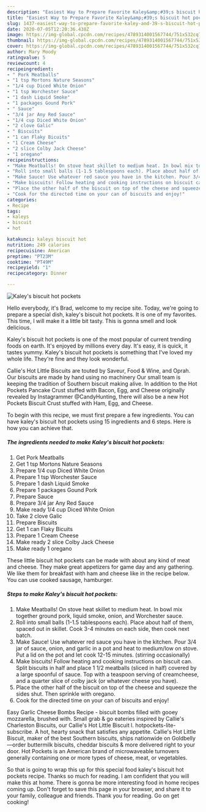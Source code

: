 ```yaml
---
description: "Easiest Way to Prepare Favorite Kaley&amp;#39;s biscuit hot pockets"
title: "Easiest Way to Prepare Favorite Kaley&amp;#39;s biscuit hot pockets"
slug: 1437-easiest-way-to-prepare-favorite-kaley-and-39-s-biscuit-hot-pockets
date: 2020-07-05T12:20:36.438Z
image: https://img-global.cpcdn.com/recipes/4789314001567744/751x532cq70/kaleys-biscuit-hot-pockets-recipe-main-photo.jpg
thumbnail: https://img-global.cpcdn.com/recipes/4789314001567744/751x532cq70/kaleys-biscuit-hot-pockets-recipe-main-photo.jpg
cover: https://img-global.cpcdn.com/recipes/4789314001567744/751x532cq70/kaleys-biscuit-hot-pockets-recipe-main-photo.jpg
author: Mary Moody
ratingvalue: 5
reviewcount: 4
recipeingredient:
- " Pork Meatballs"
- "1 tsp Mortons Nature Seasons"
- "1/4 cup Diced White Onion"
- "1 tsp Worchester Sauce"
- "1 dash Liquid Smoke"
- "1 packages Gound Pork"
- " Sauce"
- "3/4 jar Any Red Sauce"
- "1/4 cup Diced White Onion"
- "2 clove Galic"
- " Biscuits"
- "1 can Flaky Bicuits"
- "1 Cream Cheese"
- "2 slice Colby Jack Cheese"
- "1 oregano"
recipeinstructions:
- "Make Meatballs! On stove heat skillet to medium heat. In bowl mix together ground pork, liquid smoke, onion, and Worchester sauce."
- "Roll into small balls (1-1.5 tablespoons each). Place about half of them, spaced out in skillet. Cook 3-4 minutes on each side, then cook next batch."
- "Make Sauce! Use whatever red sauce you have in the kitchen. Pour 3/4 jar of sauce, onion, and garlic in a pot and heat to medium/low on stove. Put a lid on the pot and let cook 12-15 minutes. (stirring occasionally)"
- "Make biscuits! Follow heating and cooking instructions on biscuit can. Split biscuits in half and place 1 1/2 meatballs (sliced in half) covered by a large spoonful of sauce. Top with a teaspoon serving of creamcheese, and a quarter slice of colby jack (or whatever cheese you have)."
- "Place the other half of the biscuit on top of the cheese and squeeze the sides shut. Then sprinkle with oregano."
- "Cook for the directed time on your can of biscuits and enjoy!"
categories:
- Recipe
tags:
- kaleys
- biscuit
- hot

katakunci: kaleys biscuit hot 
nutrition: 249 calories
recipecuisine: American
preptime: "PT23M"
cooktime: "PT49M"
recipeyield: "1"
recipecategory: Dinner

---
```



![Kaley&#39;s biscuit hot pockets](https://img-global.cpcdn.com/recipes/4789314001567744/751x532cq70/kaleys-biscuit-hot-pockets-recipe-main-photo.jpg)

Hello everybody, it's Brad, welcome to my recipe site. Today, we're going to prepare a special dish, kaley&#39;s biscuit hot pockets. It is one of my favorites. This time, I will make it a little bit tasty. This is gonna smell and look delicious.

Kaley&#39;s biscuit hot pockets is one of the most popular of current trending foods on earth. It's enjoyed by millions every day. It's easy, it is quick, it tastes yummy. Kaley&#39;s biscuit hot pockets is something that I've loved my whole life. They're fine and they look wonderful.

Callie&#39;s Hot Little Biscuits are touted by Saveur, Food &amp; Wine, and Oprah. Our biscuits are made by hand using no machinery Our small team is keeping the tradition of Southern biscuit making alive. In addition to the Hot Pockets Pancake Crust stuffed with Bacon, Egg, and Cheese originally revealed by Instagrammer @CandyHunting, there will also be a new Hot Pockets Biscuit Crust stuffed with Ham, Egg, and Cheese.


To begin with this recipe, we must first prepare a few ingredients. You can have kaley&#39;s biscuit hot pockets using 15 ingredients and 6 steps. Here is how you can achieve that.

<!--inarticleads1-->

##### The ingredients needed to make Kaley&#39;s biscuit hot pockets:

1. Get  Pork Meatballs
1. Get 1 tsp Mortons Nature Seasons
1. Prepare 1/4 cup Diced White Onion
1. Prepare 1 tsp Worchester Sauce
1. Prepare 1 dash Liquid Smoke
1. Prepare 1 packages Gound Pork
1. Prepare  Sauce
1. Prepare 3/4 jar Any Red Sauce
1. Make ready 1/4 cup Diced White Onion
1. Take 2 clove Galic
1. Prepare  Biscuits
1. Get 1 can Flaky Bicuits
1. Prepare 1 Cream Cheese
1. Make ready 2 slice Colby Jack Cheese
1. Make ready 1 oregano


These little biscuit hot pockets can be made with about any kind of meat and cheese. They make great appetizers for game day and any gathering. We like them for breakfast with ham and cheese like in the recipe below. You can use cooked sausage, hamburger. 

<!--inarticleads2-->

##### Steps to make Kaley&#39;s biscuit hot pockets:

1. Make Meatballs! On stove heat skillet to medium heat. In bowl mix together ground pork, liquid smoke, onion, and Worchester sauce.
1. Roll into small balls (1-1.5 tablespoons each). Place about half of them, spaced out in skillet. Cook 3-4 minutes on each side, then cook next batch.
1. Make Sauce! Use whatever red sauce you have in the kitchen. Pour 3/4 jar of sauce, onion, and garlic in a pot and heat to medium/low on stove. Put a lid on the pot and let cook 12-15 minutes. (stirring occasionally)
1. Make biscuits! Follow heating and cooking instructions on biscuit can. Split biscuits in half and place 1 1/2 meatballs (sliced in half) covered by a large spoonful of sauce. Top with a teaspoon serving of creamcheese, and a quarter slice of colby jack (or whatever cheese you have).
1. Place the other half of the biscuit on top of the cheese and squeeze the sides shut. Then sprinkle with oregano.
1. Cook for the directed time on your can of biscuits and enjoy!


Easy Garlic Cheese Bombs Recipe - biscuit bombs filled with gooey mozzarella, brushed with. Small grab &amp; go eateries inspired by Callie&#39;s Charleston Biscuits, our Callie&#39;s Hot Little Biscuit l. hotpockets-lite-subscribe. A hot, hearty snack that satisfies any appetite. Callie&#39;s Hot Little Biscuit, maker of the best Southern biscuits, ships nationwide on Goldbelly—order buttermilk biscuits, cheddar biscuits &amp; more delivered right to your door. Hot Pockets is an American brand of microwaveable turnovers generally containing one or more types of cheese, meat, or vegetables. 

So that is going to wrap this up for this special food kaley&#39;s biscuit hot pockets recipe. Thanks so much for reading. I am confident that you will make this at home. There is gonna be more interesting food in home recipes coming up. Don't forget to save this page in your browser, and share it to your family, colleague and friends. Thank you for reading. Go on get cooking!
